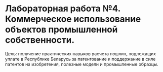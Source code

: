 # Лабораторная работа №4. Коммерческое использование объектов промышленной собственности.

Цель: получение практических навыков расчета пошлин, подлежащих уплате в Республике Беларусь за патентование и поддержание в силе патентов на изобретения, полезные модели и промышленные образцы.
